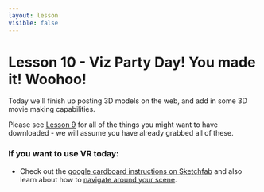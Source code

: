 ```yaml
---
layout: lesson
visible: false
---
```


# Lesson 10 - Viz Party Day! You made it!  Woohoo!

Today we'll finish up posting 3D models on the web, and add in some 3D movie making capabilities.

Please see [Lesson 9](../lesson09/index.html) for all of the things you might want to have downloaded - we will assume you have already grabbed all of these.

### If you want to use VR today:

 * Check out the [google cardboard instructions on Sketchfab](https://help.sketchfab.com/hc/en-us/articles/212756403-Mobile-VR-Cardboard-Daydream-) and also learn about how to [navigate around your scene](https://help.sketchfab.com/hc/en-us/articles/211244446-VR-Navigation).

